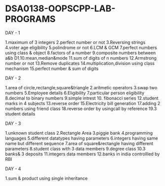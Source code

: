 # DSA0138-OOPSCPP-LAB-PROGRAMS
DAY - 1

1.maximum of 3 integers
2.perfect number or not
3.Reversing strings
4.voter age eligibility
5.polindrome or not
6.LCM & GCM
7.perfect numbers using class & object
8.factors of a number
9.composite numbers between a&b
D1.10.mean,median&mode
11.sum of digits of n numbers
12.Armstrong number or not
13.Remove duplicates
14.multiplication,division using class mechanism
15.perfect number & sum of digits


DAY - 2

1.area of circle,rectangle,square&triangle
2.aritmetic operators
3.swap two numbers
5.Employee details
6.Eligibility
7.particular person eligibility
8.decimal to binary numbers
9.simple intrest
10. fibonacci series
12.student marks in 4 subjects
13.reverse order
15.Electricity bill generation
17.adding 2 numbers using friend class
18.reverse order by usingcall by reference
19.3 student details


DAY - 3

1.unknown student class
2.Rectangle Area
3.piggie bank
4.programming languages
5.different datatypes having parameters
6.integers having same name but different sequence
7.area of square&rectangle having different parameters
8.student class with 3 data members
9.degree class
10.3 banks& 3 deposits
11.integers data members
12.banks in india controllled by RBI

 
 DAY - 4
 
1.sum & product using single inheritance
